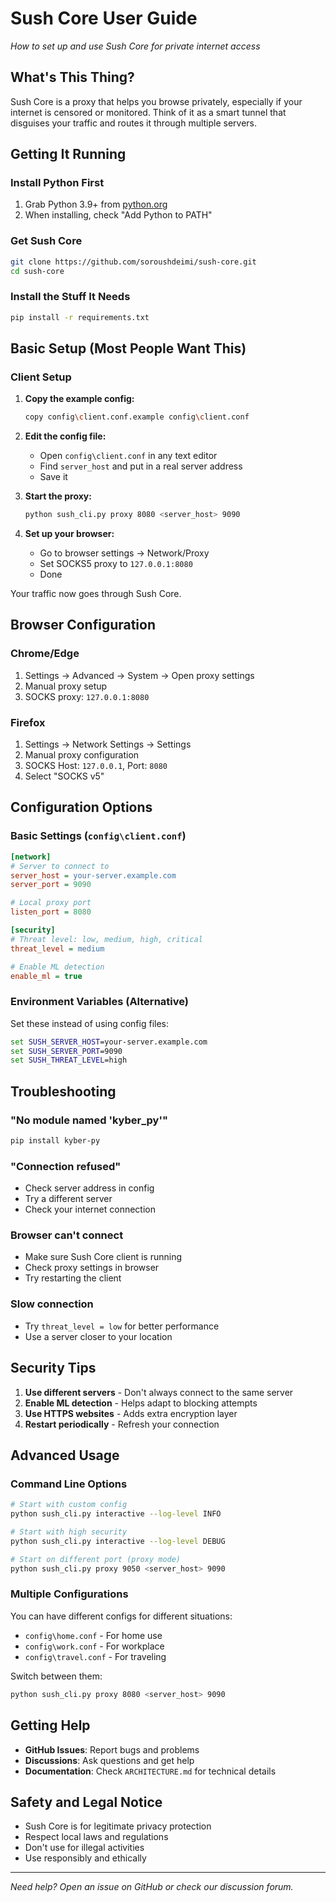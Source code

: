 # Sush Core User Guide

*How to set up and use Sush Core for private internet access*

## What's This Thing?

Sush Core is a proxy that helps you browse privately, especially if your internet is censored or monitored. Think of it as a smart tunnel that disguises your traffic and routes it through multiple servers.

## Getting It Running

### Install Python First
1. Grab Python 3.9+ from [python.org](https://python.org)
2. When installing, check "Add Python to PATH"

### Get Sush Core
```bash
git clone https://github.com/soroushdeimi/sush-core.git
cd sush-core
```

### Install the Stuff It Needs
```bash
pip install -r requirements.txt
```

## Basic Setup (Most People Want This)

### Client Setup

1. **Copy the example config:**
   ```bash
   copy config\client.conf.example config\client.conf
   ```

2. **Edit the config file:**
   - Open `config\client.conf` in any text editor
   - Find `server_host` and put in a real server address
   - Save it

3. **Start the proxy:**
   ```bash
   python sush_cli.py proxy 8080 <server_host> 9090
   ```

4. **Set up your browser:**
   - Go to browser settings → Network/Proxy
   - Set SOCKS5 proxy to `127.0.0.1:8080`
   - Done

Your traffic now goes through Sush Core.

## Browser Configuration

### Chrome/Edge
1. Settings → Advanced → System → Open proxy settings
2. Manual proxy setup
3. SOCKS proxy: `127.0.0.1:8080`

### Firefox
1. Settings → Network Settings → Settings
2. Manual proxy configuration
3. SOCKS Host: `127.0.0.1`, Port: `8080`
4. Select "SOCKS v5"

## Configuration Options

### Basic Settings (`config\client.conf`)

```ini
[network]
# Server to connect to
server_host = your-server.example.com
server_port = 9090

# Local proxy port
listen_port = 8080

[security]
# Threat level: low, medium, high, critical
threat_level = medium

# Enable ML detection
enable_ml = true
```

### Environment Variables (Alternative)

Set these instead of using config files:

```cmd
set SUSH_SERVER_HOST=your-server.example.com
set SUSH_SERVER_PORT=9090
set SUSH_THREAT_LEVEL=high
```

## Troubleshooting

### "No module named 'kyber_py'"
```bash
pip install kyber-py
```

### "Connection refused" 
- Check server address in config
- Try a different server
- Check your internet connection

### Browser can't connect
- Make sure Sush Core client is running
- Check proxy settings in browser
- Try restarting the client

### Slow connection
- Try `threat_level = low` for better performance
- Use a server closer to your location

## Security Tips

1. **Use different servers** - Don't always connect to the same server
2. **Enable ML detection** - Helps adapt to blocking attempts  
3. **Use HTTPS websites** - Adds extra encryption layer
4. **Restart periodically** - Refresh your connection

## Advanced Usage

### Command Line Options

```bash
# Start with custom config
python sush_cli.py interactive --log-level INFO

# Start with high security
python sush_cli.py interactive --log-level DEBUG

# Start on different port (proxy mode)
python sush_cli.py proxy 9050 <server_host> 9090
```

### Multiple Configurations

You can have different configs for different situations:

- `config\home.conf` - For home use
- `config\work.conf` - For workplace  
- `config\travel.conf` - For traveling

Switch between them:
```bash
python sush_cli.py proxy 8080 <server_host> 9090
```

## Getting Help

- **GitHub Issues**: Report bugs and problems
- **Discussions**: Ask questions and get help
- **Documentation**: Check `ARCHITECTURE.md` for technical details

## Safety and Legal Notice

- Sush Core is for legitimate privacy protection
- Respect local laws and regulations
- Don't use for illegal activities
- Use responsibly and ethically

---

*Need help? Open an issue on GitHub or check our discussion forum.*
